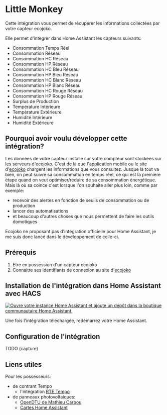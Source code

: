 # Little Monkey

Cette intégration vous permet de récupérer les informations collectées par votre capteur ecojoko.

Elle permet d'intègrer dans Home Assistant les capteurs suivants:

* Consommation Temps Réel
* Consommation Réseau
* Consommation HC Réseau
* Consommation HP Réseau
* Consommation HC Bleu Réseau
* Consommation HP Bleu Réseau
* Consommation HC Blanc Réseau
* Consommation HP Blanc Réseau
* Consommation HC Rouge Réseau
* Consommation HP Rouge Réseau
* Surplus de Production
* Température Intérieure
* Température Extérieure
* Humidité Intérieure
* Humidité Extérieure

## Pourquoi avoir voulu développer cette intégration?

Les données de votre capteur installé sur votre compteur sont stockées sur les serveurs d'ecojoko. C'est de là que l'application mobile ou le site d'[ecojoko](https://service.ecojoko.com/) chargent les informations que vous consultez.
Jusque là tout va bien, on peut suivre sa consommation en temps réel, ce qui est la première étape quand on veut optimiser/réduire de sa consommation énergétique.
Mais là où sa coince c'est lorsque l'on souhaite aller plus loin, comme par exemple:

* recevoir des alertes en fonction de seuils de consommation ou de production
* lancer des automatisations
* et beaucoup d'autres choses que nous permettent de faire les outils domotiques

Ecojoko ne proposant pas d'intégration officielle pour Home Assistant, je me suis donc lancé dans le développement de celle-ci.

## Prérequis

1. Etre en possession d'un capteur ecojoko
1. Connaitre ses identifiants de connexion au site d'[ecojoko](https://service.ecojoko.com/)

## Installation de l'intégration dans Home Assistant avec HACS

[![Ouvre votre instance Home Assistant et ajoute un dépôt dans la boutique communautaire Home Assistant.](https://my.home-assistant.io/badges/hacs_repository.svg)](https://my.home-assistant.io/redirect/hacs_repository/?owner=jmcruvellier&repository=little_monkey&category=integration)

Une fois l'intégration téléchargée, redémarrez votre Home Assistant.

## Configuration de l'intégration

TODO (capture)

## Liens utiles
Pour les possesseurs:
* de contrant Tempo
  - l'intégration [RTE Tempo](https://github.com/hekmon/rtetempo)
* de panneaux photovoltaiques:
  - [OpenDTU de Mathieu Carbou](https://docs.google.com/document/u/0/d/e/2PACX-1vRaGy2E91kmr014nAi-rfvNxdpZqR6lFIXln1kMKg_T6_YWh72ZNLnwXHxUjQQexczNPZR3GftG7w-r/pub?pli=1)
  - [Cartes Home Assistant](https://gist.github.com/mathieucarbou/70539ced8f330be6205a91897ea1c639#opendtu--home-assistant)
